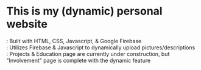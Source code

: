 # This is my (dynamic) personal website 

: Built with HTML, CSS, Javascript, & Google Firebase<br />
: Utilizes Firebase & Javascript to dynamically upload pictures/descriptions<br />
: Projects & Education page are currently under construction, but "Involvement" page is complete with the dynamic feature

